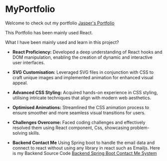 # MyPortfolio
Welcome to check out my portfolio
<a href="https://myportfolio-n862.onrender.com/" target="_blank">Jasper's Portfolio</a>

This Portfolio has been mainly used React. 

What I have been mainly used and learn in this project?

- <strong>React Proficiency:</strong> Developed a deep understanding of React hooks and DOM manipulation, enabling the creation of dynamic and interactive user interfaces.

-  <strong>SVG Customisation:</strong> Leveraged SVG files in conjunction with CSS to craft unique images and implemented animation for enhanced visual appeal.

-  <strong>Advanced CSS Styling:</strong> Acquired hands-on experience in CSS styling, utilising intricate techniques that align with modern web aesthetics.

- <strong>Optimised Animations:</strong> Streamlined the CSS animation process to ensure smoother and more seamless visual transitions for users.

- <strong>Challenges Overcome:</strong> Faced coding challenges and effectively resolved them using React component, Css, showcasing problem-solving skills.

- <strong>Backend Contact Me</strong> Using Spring boot to handle the email data and connect to react without using any library in react such as Emailjs. Here is my Backend Source Code <a href="https://github.com/JasperHo1228/MyPortfolio-backend-ContactMe">Backend Spring Boot Contact Me System</a>

  




